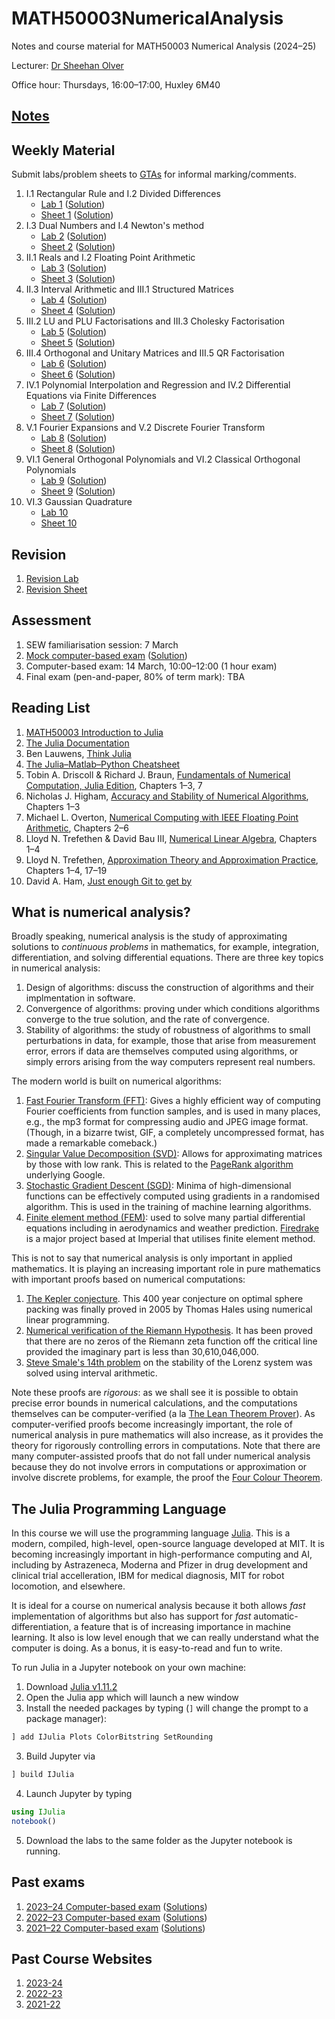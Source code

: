 # MATH50003NumericalAnalysis
Notes and course material for MATH50003 Numerical Analysis (2024–25)

Lecturer: [Dr Sheehan Olver](https://www.ma.imperial.ac.uk/~solver/)

Office hour: Thursdays, 16:00–17:00, Huxley 6M40

## [Notes](https://github.com/Imperial-MATH50003/MATH50003NumericalAnalysis/raw/main/notes/notes.pdf)

## Weekly Material

Submit labs/problem sheets to <a href="mailto:venkata.melanathuru19@imperial.ac.uk">GTAs</a> for informal marking/comments.

1. I.1 Rectangular Rule and I.2 Divided Differences
   - [Lab 1](https://github.com/Imperial-MATH50003/MATH50003NumericalAnalysis/blob/main/labs/lab1.ipynb) ([Solution](https://github.com/Imperial-MATH50003/MATH50003NumericalAnalysis/blob/main/labs/lab1s.ipynb))
   - [Sheet 1](https://github.com/Imperial-MATH50003/MATH50003NumericalAnalysis/blob/main/sheets/sheet1.pdf) ([Solution](https://github.com/Imperial-MATH50003/MATH50003NumericalAnalysis/blob/main/sheets/sheet1s.pdf))
2. I.3 Dual Numbers and I.4 Newton's method
   - [Lab 2](https://github.com/Imperial-MATH50003/MATH50003NumericalAnalysis/blob/main/labs/lab2.ipynb) ([Solution](https://github.com/Imperial-MATH50003/MATH50003NumericalAnalysis/blob/main/labs/lab2s.ipynb))
   - [Sheet 2](https://github.com/Imperial-MATH50003/MATH50003NumericalAnalysis/blob/main/sheets/sheet2.pdf) ([Solution](https://github.com/Imperial-MATH50003/MATH50003NumericalAnalysis/blob/main/sheets/sheet2s.pdf))
3. II.1 Reals and I.2 Floating Point Arithmetic
   - [Lab 3](https://github.com/Imperial-MATH50003/MATH50003NumericalAnalysis/blob/main/labs/lab3.ipynb) ([Solution](https://github.com/Imperial-MATH50003/MATH50003NumericalAnalysis/blob/main/labs/lab3s.ipynb))
   - [Sheet 3](https://github.com/Imperial-MATH50003/MATH50003NumericalAnalysis/blob/main/sheets/sheet3.pdf) ([Solution](https://github.com/Imperial-MATH50003/MATH50003NumericalAnalysis/blob/main/sheets/sheet3s.pdf))
4. II.3 Interval Arithmetic and III.1 Structured Matrices
   - [Lab 4](https://github.com/Imperial-MATH50003/MATH50003NumericalAnalysis/blob/main/labs/lab4.ipynb) ([Solution](https://github.com/Imperial-MATH50003/MATH50003NumericalAnalysis/blob/main/labs/lab4s.ipynb))
   - [Sheet 4](https://github.com/Imperial-MATH50003/MATH50003NumericalAnalysis/blob/main/sheets/sheet4.pdf) ([Solution](https://github.com/Imperial-MATH50003/MATH50003NumericalAnalysis/blob/main/sheets/sheet4s.pdf))
5. III.2 LU and PLU Factorisations and III.3 Cholesky Factorisation
   - [Lab 5](https://github.com/Imperial-MATH50003/MATH50003NumericalAnalysis/blob/main/labs/lab5.ipynb) ([Solution](https://github.com/Imperial-MATH50003/MATH50003NumericalAnalysis/blob/main/labs/lab5s.ipynb))
   - [Sheet 5](https://github.com/Imperial-MATH50003/MATH50003NumericalAnalysis/blob/main/sheets/sheet5.pdf) ([Solution](https://github.com/Imperial-MATH50003/MATH50003NumericalAnalysis/blob/main/sheets/sheet5s.pdf))
6. III.4 Orthogonal and Unitary Matrices and III.5 QR Factorisation
   - [Lab 6](https://github.com/Imperial-MATH50003/MATH50003NumericalAnalysis/blob/main/labs/lab6.ipynb) ([Solution](https://github.com/Imperial-MATH50003/MATH50003NumericalAnalysis/blob/main/labs/lab6s.ipynb))
   - [Sheet 6](https://github.com/Imperial-MATH50003/MATH50003NumericalAnalysis/blob/main/sheets/sheet6.pdf) ([Solution](https://github.com/Imperial-MATH50003/MATH50003NumericalAnalysis/blob/main/sheets/sheet6s.pdf))
7. IV.1 Polynomial Interpolation and Regression and IV.2 Differential Equations via Finite Differences
   - [Lab 7](https://github.com/Imperial-MATH50003/MATH50003NumericalAnalysis/blob/main/labs/lab7.ipynb) ([Solution](https://github.com/Imperial-MATH50003/MATH50003NumericalAnalysis/blob/main/labs/lab7s.ipynb))
   - [Sheet 7](https://github.com/Imperial-MATH50003/MATH50003NumericalAnalysis/blob/main/sheets/sheet7.pdf) ([Solution](https://github.com/Imperial-MATH50003/MATH50003NumericalAnalysis/blob/main/sheets/sheet7s.pdf))
8. V.1 Fourier Expansions and V.2 Discrete Fourier Transform
   - [Lab 8](https://github.com/Imperial-MATH50003/MATH50003NumericalAnalysis/blob/main/labs/lab8.ipynb) ([Solution](https://github.com/Imperial-MATH50003/MATH50003NumericalAnalysis/blob/main/labs/lab8s.ipynb))
   - [Sheet 8](https://github.com/Imperial-MATH50003/MATH50003NumericalAnalysis/blob/main/sheets/sheet8.pdf) ([Solution](https://github.com/Imperial-MATH50003/MATH50003NumericalAnalysis/blob/main/sheets/sheet8s.pdf))
9. VI.1 General Orthogonal Polynomials and VI.2 Classical Orthogonal Polynomials
   - [Lab 9](https://github.com/Imperial-MATH50003/MATH50003NumericalAnalysis/blob/main/labs/lab9.ipynb) ([Solution](https://github.com/Imperial-MATH50003/MATH50003NumericalAnalysis/blob/main/labs/lab9s.ipynb))
   - [Sheet 9](https://github.com/Imperial-MATH50003/MATH50003NumericalAnalysis/blob/main/sheets/sheet9.pdf) ([Solution](https://github.com/Imperial-MATH50003/MATH50003NumericalAnalysis/blob/main/sheets/sheet9s.pdf))
10. VI.3 Gaussian Quadrature
    - [Lab 10](https://github.com/Imperial-MATH50003/MATH50003NumericalAnalysis/blob/main/labs/lab10.ipynb)
    - [Sheet 10](https://github.com/Imperial-MATH50003/MATH50003NumericalAnalysis/blob/main/sheets/sheet10.pdf)   


## Revision

1. [Revision Lab](https://github.com/Imperial-MATH50003/MATH50003NumericalAnalysis/blob/main/labs/labr.ipynb)
2. [Revision Sheet](https://github.com/Imperial-MATH50003/MATH50003NumericalAnalysis/blob/main/sheets/sheetr.pdf)


## Assessment

1. SEW familiarisation session: 7 March
2. [Mock computer-based exam](https://github.com/Imperial-MATH50003/MATH50003NumericalAnalysis/blob/main/exams/mockexam.ipynb) ([Solution](https://github.com/Imperial-MATH50003/MATH50003NumericalAnalysis/blob/main/exams/mockexams.ipynb))
2. Computer-based exam: 14 March, 10:00–12:00 (1 hour exam)
5. Final exam (pen-and-paper, 80% of term mark): TBA


## Reading List

1. [MATH50003 Introduction to Julia](https://github.com/Imperial-MATH50003/MATH50003NumericalAnalysis/blob/main/notes/A.Julia.ipynb)
4. [The Julia Documentation](https://docs.julialang.org)
6. Ben Lauwens, [Think Julia](https://benlauwens.github.io/ThinkJulia.jl/latest/book)
5. [The Julia–Matlab–Python Cheatsheet](https://cheatsheets.quantecon.org)
2. Tobin A. Driscoll & Richard J. Braun, [Fundamentals of Numerical Computation, Julia Edition](https://tobydriscoll.net/fnc-julia/linsys/overview.html), Chapters 1–3, 7
2. Nicholas J. Higham, [Accuracy and Stability of Numerical Algorithms](https://epubs.siam.org/doi/book/10.1137/1.9780898718027?mobileUi=0), Chapters 1–3
1. Michael L. Overton, [Numerical Computing with IEEE Floating Point Arithmetic](https://epubs.siam.org/doi/book/10.1137/1.9780898718072), Chapters 2–6
2. Lloyd N. Trefethen & David Bau III, [Numerical Linear Algebra](https://my.siam.org/Store/Product/viewproduct/?ProductId=950/&ct=c257a1956367c57b599612fbf383d0d3c674af4f9181d827444b5cdaca95b0686d6d20467a7c1e3290fb5b31c310ce74f5b2ede375934b844b1171bc734358e2), Chapters 1–4
3. Lloyd N. Trefethen, [Approximation Theory and Approximation Practice](https://people.maths.ox.ac.uk/trefethen/ATAP/ATAPfirst6chapters.pdf), Chapters 1–4, 17–19
7. David A. Ham, [Just enough Git to get by](https://object-oriented-python.github.io/a2_git.html)


## What is numerical analysis?

Broadly speaking, numerical analysis is the study of approximating
solutions to _continuous problems_ in mathematics, for example, integration, differentiation,
and solving differential equations. There are three key topics in numerical analysis:

1. Design of algorithms: discuss the construction of algorithms and their implmentation in
software.
2. Convergence of algorithms: proving under which conditions algorithms converge to the
true solution, and the rate of convergence.
3. Stability of algorithms: the study of robustness of algorithms to small perturbations in
data, for example, those that arise from measurement error, errors if data are themselves computed using
algorithms, or simply errors arising from the way computers represent real numbers.

The modern world is built on numerical algorithms:


1. [Fast Fourier Transform (FFT)](https://en.wikipedia.org/wiki/Fast_Fourier_transform): Gives a highly efficient way of computing Fourier  coefficients from function samples,
and is used in many places, e.g., the mp3 format for compressing audio and JPEG image format.
(Though, in a bizarre twist, GIF, a completely uncompressed format, has made a remarkable comeback.)
2. [Singular Value Decomposition (SVD)](https://en.wikipedia.org/wiki/Singular_value_decomposition): Allows for approximating matrices by those with low rank. This is related to the [PageRank algorithm](https://en.wikipedia.org/wiki/PageRank) underlying Google.
3. [Stochastic Gradient Descent (SGD)](https://en.wikipedia.org/wiki/Stochastic_gradient_descent): Minima of high-dimensional functions can be effectively computed using gradients
in a randomised algorithm. This is used in the training of machine learning algorithms.
4. [Finite element method (FEM)](https://en.wikipedia.org/wiki/Finite_element_method):
used to solve many partial differential equations including  in aerodynamics and
weather prediction. [Firedrake](https://firedrakeproject.org) is a major project based at
Imperial that utilises finite element method.


This is not to say that numerical analysis is only important in applied mathematics.
It is playing an increasing important role in pure mathematics with important proofs based on numerical computations:

1. [The Kepler conjecture](https://en.wikipedia.org/wiki/Kepler_conjecture). This 400 year conjecture on optimal sphere packing
was finally proved in 2005 by Thomas Hales using numerical linear programming.
2. [Numerical verification of the Riemann Hypothesis](https://en.wikipedia.org/wiki/Riemann_hypothesis#Numerical_calculations).
It has been proved that there are no zeros of the Riemann zeta function off the critical line provided the imaginary part is
less than 30,610,046,000.
3. [Steve Smale's 14th problem](https://en.wikipedia.org/wiki/Lorenz_system) on the stability of the Lorenz system was solved
using interval arithmetic.

Note these proofs are _rigorous_: as we shall see it is possible to obtain precise error bounds in numerical
calculations, and the computations themselves can be computer-verified
(a la [The Lean Theorem Prover](https://leanprover.github.io)).
As computer-verified proofs become increasingly important, the role of numerical analysis in
pure mathematics will also increase, as it provides the theory for rigorously controlling errors in
computations. Note that there are many computer-assisted proofs that do not fall under numerical analysis because
they do not involve errors in computations or approximation or involve discrete problems, for
example, the proof the [Four Colour Theorem](https://en.wikipedia.org/wiki/Four_color_theorem).

## The Julia Programming Language

In this course we will use the programming language [Julia](https://julialang.org). This is a modern, compiled, high-level,
open-source language developed at MIT. It is becoming increasingly important in high-performance computing and
AI, including by Astrazeneca, Moderna and Pfizer in drug development and clinical trial accelleration, IBM for medical diagnosis, MIT for robot
locomotion, and elsewhere.

It is ideal for a course on numerical analysis because it both allows
_fast_ implementation of algorithms but also has support for _fast_ automatic-differentiation, a feature
that is of increasing importance in machine learning. It also is low level enough that we can
really understand what the computer is doing. As a bonus, it is easy-to-read and fun to write.

To run Julia in a Jupyter notebook on your own machine:

1. Download [Julia v1.11.2](https://julialang.org/downloads/)
2. Open the Julia app which will launch a new window
3. Install the needed packages by typing (`]` will change the prompt to a package manager):
```julia
] add IJulia Plots ColorBitstring SetRounding
```
3. Build Jupyter via
```julia
] build IJulia
```
4. Launch Jupyter by typing
```julia
using IJulia
notebook()
```
5. Download the labs to the same folder as the Jupyter notebook is running.

## Past exams

1. [2023–24 Computer-based exam](https://github.com/Imperial-MATH50003/MATH50003NumericalAnalysis/blob/main/exams/computerexam2324.ipynb) ([Solutions](https://github.com/Imperial-MATH50003/MATH50003NumericalAnalysis/blob/main/exams/computerexam2324s.ipynb))
1. [2022–23 Computer-based exam](https://github.com/Imperial-MATH50003/MATH50003NumericalAnalysis/blob/main/exams/computerexam2223.ipynb) ([Solutions](https://github.com/Imperial-MATH50003/MATH50003NumericalAnalysis/blob/main/exams/computerexam2223s.ipynb))
2. [2021–22 Computer-based exam](https://github.com/Imperial-MATH50003/MATH50003NumericalAnalysis/blob/main/exams/computerexam2122.ipynb) ([Solutions](https://github.com/Imperial-MATH50003/MATH50003NumericalAnalysis/blob/main/exams/computerexam2122s.ipynb))

## Past Course Websites

1. [2023-24](https://github.com/Imperial-MATH50003/MATH50003NumericalAnalysis2023-24)
2. [2022-23](https://github.com/Imperial-MATH50003/MATH50003NumericalAnalysis2022-23)
3. [2021-22](https://github.com/Imperial-MATH50003/MATH50003NumericalAnalysis2021-22)

